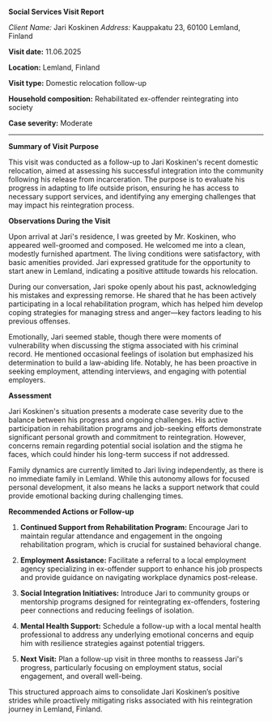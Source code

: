 **Social Services Visit Report**

*Client Name:* Jari Koskinen
*Address:* Kauppakatu 23, 60100 Lemland, Finland

**Visit date:** 11.06.2025

**Location:** Lemland, Finland

**Visit type:** Domestic relocation follow-up

**Household composition:** Rehabilitated ex-offender reintegrating into society

**Case severity:** Moderate

---

**Summary of Visit Purpose**

This visit was conducted as a follow-up to Jari Koskinen's recent domestic relocation, aimed at assessing his successful integration into the community following his release from incarceration. The purpose is to evaluate his progress in adapting to life outside prison, ensuring he has access to necessary support services, and identifying any emerging challenges that may impact his reintegration process.

**Observations During the Visit**

Upon arrival at Jari's residence, I was greeted by Mr. Koskinen, who appeared well-groomed and composed. He welcomed me into a clean, modestly furnished apartment. The living conditions were satisfactory, with basic amenities provided. Jari expressed gratitude for the opportunity to start anew in Lemland, indicating a positive attitude towards his relocation.

During our conversation, Jari spoke openly about his past, acknowledging his mistakes and expressing remorse. He shared that he has been actively participating in a local rehabilitation program, which has helped him develop coping strategies for managing stress and anger—key factors leading to his previous offenses.

Emotionally, Jari seemed stable, though there were moments of vulnerability when discussing the stigma associated with his criminal record. He mentioned occasional feelings of isolation but emphasized his determination to build a law-abiding life. Notably, he has been proactive in seeking employment, attending interviews, and engaging with potential employers.

**Assessment**

Jari Koskinen's situation presents a moderate case severity due to the balance between his progress and ongoing challenges. His active participation in rehabilitation programs and job-seeking efforts demonstrate significant personal growth and commitment to reintegration. However, concerns remain regarding potential social isolation and the stigma he faces, which could hinder his long-term success if not addressed.

Family dynamics are currently limited to Jari living independently, as there is no immediate family in Lemland. While this autonomy allows for focused personal development, it also means he lacks a support network that could provide emotional backing during challenging times.

**Recommended Actions or Follow-up**

1. **Continued Support from Rehabilitation Program:** Encourage Jari to maintain regular attendance and engagement in the ongoing rehabilitation program, which is crucial for sustained behavioral change.
   
2. **Employment Assistance:** Facilitate a referral to a local employment agency specializing in ex-offender support to enhance his job prospects and provide guidance on navigating workplace dynamics post-release.

3. **Social Integration Initiatives:** Introduce Jari to community groups or mentorship programs designed for reintegrating ex-offenders, fostering peer connections and reducing feelings of isolation.

4. **Mental Health Support:** Schedule a follow-up with a local mental health professional to address any underlying emotional concerns and equip him with resilience strategies against potential triggers.

5. **Next Visit:** Plan a follow-up visit in three months to reassess Jari's progress, particularly focusing on employment status, social engagement, and overall well-being. 

This structured approach aims to consolidate Jari Koskinen’s positive strides while proactively mitigating risks associated with his reintegration journey in Lemland, Finland.